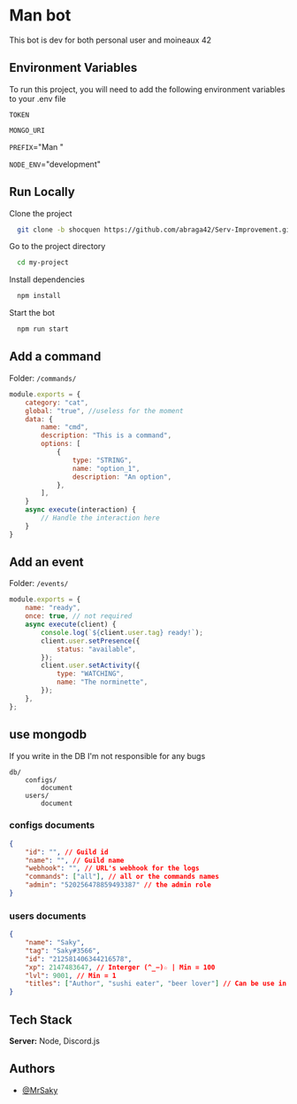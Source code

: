 # Man bot

This bot is dev for both personal user and moineaux 42

## Environment Variables

To run this project, you will need to add the following environment variables to your .env file

`TOKEN`

`MONGO_URI`

`PREFIX`="Man "

`NODE_ENV`="development"

## Run Locally

Clone the project

```bash
  git clone -b shocquen https://github.com/abraga42/Serv-Improvement.git my-project
```

Go to the project directory

```bash
  cd my-project
```

Install dependencies

```bash
  npm install
```

Start the bot

```bash
  npm run start
```

## Add a command

Folder: `/commands/`

```js
module.exports = {
	category: "cat",
	global: "true", //useless for the moment
	data: {
		name: "cmd",
		description: "This is a command",
		options: [
			{
				type: "STRING",
				name: "option_1",
				description: "An option",
			},
		],
	}
	async execute(interaction) {
		// Handle the interaction here
	}
}
```

## Add an event

Folder: `/events/`

```js
module.exports = {
	name: "ready",
	once: true, // not required
	async execute(client) {
		console.log(`${client.user.tag} ready!`);
		client.user.setPresence({
			status: "available",
		});
		client.user.setActivity({
			type: "WATCHING",
			name: "The norminette",
		});
	},
};
```

## use mongodb

If you write in the DB I'm not responsible for any bugs

```
db/
	configs/
		document
	users/
		document
```

### configs documents

```json
{
	"id": "", // Guild id
	"name": "", // Guild name
	"webhook": "", // URL's webhook for the logs
	"commands": ["all"], // all or the commands names
	"admin": "520256478859493387" // the admin role
}
```

### users documents

```json
{
	"name": "Saky",
	"tag": "Saky#3566",
	"id": "212581406344216578",
	"xp": 2147483647, // Interger (^_−)☆ | Min = 100
	"lvl": 9001, // Min = 1
	"titles": ["Author", "sushi eater", "beer lover"] // Can be use in /user_info
}
```

## Tech Stack

**Server:** Node, Discord.js

## Authors

- [@MrSaky](https://www.github.com/MrSaky)
